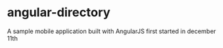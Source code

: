 angular-directory
=================

A sample mobile application built with AngularJS
first started in december 11th

